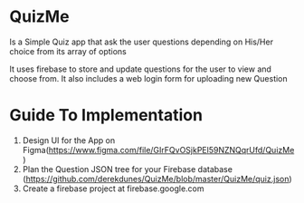 # QuizMe
Is a Simple Quiz app that ask the user questions depending on His/Her choice from its array of options

It uses firebase to store and update questions for the user to view and choose from. It also includes a web login form for uploading new Question

# Guide To Implementation
1. Design UI for the App on Figma(https://www.figma.com/file/GIrFQvOSjkPEl59NZNQqrUfd/QuizMe)
2. Plan the Question JSON tree for your Firebase database (https://github.com/derekdunes/QuizMe/blob/master/QuizMe/quiz.json)
3. Create a firebase project at firebase.google.com

